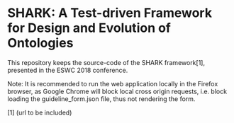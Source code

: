 # SHARK: A Test-driven Framework for Design and Evolution of Ontologies

 This repository keeps the source-code of the SHARK framework[1], presented in the ESWC 2018 conference.

Note: It is recommended to run the web application locally in the Firefox browser, as Google Chrome will block local cross origin requests, i.e. block loading the guideline_form.json file, thus not rendering the form. 

[1] (url to be included)
